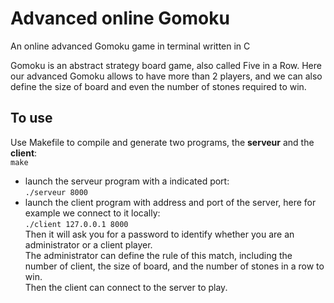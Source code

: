 # Advanced online Gomoku
An online advanced Gomoku game in terminal written in C

Gomoku is an abstract strategy board game, also called Five in a Row. Here our advanced Gomoku allows to have more than 2 players, and we can also define the size of board and even the number of stones required to win.

## To use
Use Makefile to compile and generate two programs, the **serveur** and the **client**:  
`make`  
- launch the serveur program with a indicated port:  
`./serveur 8000`  
- launch the client program with address and port of the server, here for example we connect to it locally:  
`./client 127.0.0.1 8000`  
Then it will ask you for a password to identify whether you are an administrator or a client player.  
The administrator can define the rule of this match, including the number of client, the size of board, and the number of stones in a row to win.  
Then the client can connect to the server to play.
